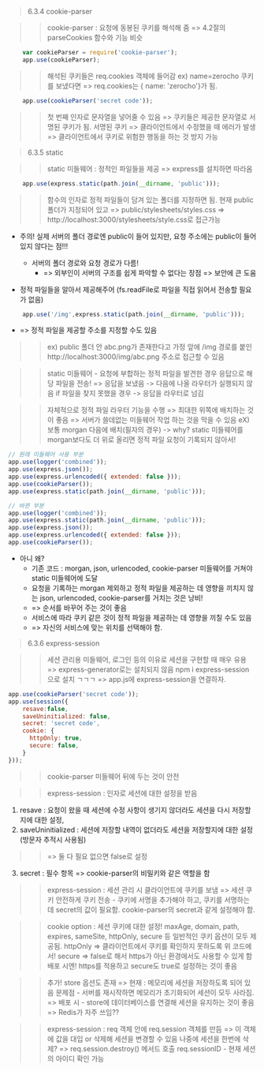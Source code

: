 > 6.3.4 cookie-parser

>> cookie-parser : 요청에 동봉된 쿠키를 해석해 줌 => 4.2절의 parseCookies 함수와 기능 비슷 
```javascript
    var cookieParser = require('cookie-parser');
    app.use(cookieParser);
```
>> 해석된 쿠키들은 req.cookies 객체에 들어감 
>> ex) name=zerocho 쿠키를 보냈다면 => req.cookies는 { name: 'zerocho'}가 됨.
```javascript
    app.use(cookieParser('secret code'));
```
>> 첫 번째 인자로 문자열을 넣어줄 수 있음 => 쿠키들은 제공한 문자열로 서명된 쿠키가 됨.
>> 서명된 쿠키 => 클라이언트에서 수정했을 때 에러가 발생 => 클라이언트에서 쿠키로 위험한 행동을 하는 것 방지 가능

> 6.3.5 static 

>> static 미들웨어 : 정적인 파일들을 제공 => express를 설치하면 따라옴

```javascript
    app.use(express.static(path.join(__dirname, 'public')));
```
>> 함수의 인자로 정적 파일들이 담겨 있는 폴더를 지정하면 됨. 
>> 현재 public 폴더가 지정되어 있고 => public/stylesheets/styles.css => http://localhost:3000/stylesheets/style.css로 접근가능 

* 주의! 실제 서버의 폴더 경로엔 public이 들어 있지만, 요청 주소에는 public이 들어 있지 않다는 점!!!
    * 서버의 폴더 경로와 요청 경로가 다름!
        * => 외부인이 서버의 구조를 쉽게 파악할 수 없다는 장점 => 보안에 큰 도움

* 정적 파일들을 알아서 제공해주어 (fs.readFile로 파일을 직접 읽어서 전송할 필요가 없음)
```javascript
    app.use('/img',express.static(path.join(__dirname, 'public')));
```
* => 정적 파일을 제공할 주소를 지정할 수도 있음 
>> ex) public 폴더 안 abc.png가 존재한다고 가정 
>> 앞에 /img 경로를 붙인 http://localhost:3000/img/abc.png 주소로 접근할 수 있음 

>> static 미들웨어 - 요청에 부합하는 정적 파일을 발견한 경우 응답으로 해당 파일을 전송!
>> => 응답을 보냈음 -> 다음에 나올 라우터가 실행되지 않음 
>> if 파일을 찾지 못했을 경우 -> 응답을 라우터로 넘김

>> 자체적으로 정적 파일 라우터 기능을 수행 => 최대한 위쪽에 배치하는 것이 좋음 
>> => 서버가 쓸데없는 미들웨어 작업 하는 것을 막을 수 있음 
>> eX) 보통 morgan 다음에 배치(필자의 경우) -> why? static 미들웨어를 morgan보다도 더 위로 올리면 정적 파일 요청이 기록되지 않아서!

```javascript
// 원래 미들웨어 사용 부분
app.use(logger('combined'));
app.use(express.json());
app.use(express.urlencoded({ extended: false }));
app.use(cookieParser());
app.use(express.static(path.join(__dirname, 'public')));

// 바뀐 부분
app.use(logger('combined'));
app.use(express.static(path.join(__dirname, 'public')));
app.use(express.json());
app.use(express.urlencoded({ extended: false }));
app.use(cookieParser());
```
* 아니 왜?
    * 기존 코드 : morgan, json, urlencoded, cookie-parser 미들웨어를 거쳐야 static 미들웨어에 도달
    * 요청을 기록하는 morgan 제외하고 정적 파일을 제공하는 데 영향을 끼치지 않는 json, urlencoded, cookie-parser를 거치는 것은 낭비!
    * => 순서를 바꾸어 주는 것이 좋음
    * 서비스에 따라 쿠키 같은 것이 정적 파일을 제공하는 데 영향을 끼칠 수도 있음 
    * => 자신의 서비스에 맞는 위치를 선택해야 함.

> 6.3.6 express-session

>> 세션 관리용 미들웨어, 로그인 등의 이유로 세션을 구현할 때 매우 유용 => express-generator로는 설치되지 않음
>> npm i express-session 으로 설치 ㄱㄱㄱ => app.js에 express-session을 연결하자.

```javascript
app.use(cookieParser('secret code'));
app.use(session({
    resave:false,
    saveUninitialized: false,
    secret: 'secret code',
    cookie: {
      httpOnly: true,
      secure: false,
    }
}));
```

>> cookie-parser 미들웨어 뒤에 두는 것이 안전

>> express-session : 인자로 세션에 대한 설정을 받음 
1. resave : 요청이 왔을 때 세션에 수정 사항이 생기지 않더라도 세션을 다시 저장할지에 대한 설정, 
2. saveUninitialized : 세션에 저장할 내역이 없더라도 세션을 저장할지에 대한 설정(방문자 추적시 사용됨)
>> => 둘 다 필요 없으면 false로 설정 
3. secret : 필수 항목 => cookie-parser의 비밀키와 같은 역할을 함

>> express-session : 세션 관리 시 클라이언트에 쿠키를 보냄 => 세션 쿠키
>> 안전하게 쿠키 전송 - 쿠키에 서명을 추가해야 하고, 쿠키를 서명하는 데 secret의 값이 필요함.
>> cookie-parser의 secret과 같게 설정해야 함.

>> cookie option : 세션 쿠키에 대한 설정!
>> maxAge, domain, path, expires, sameSite, httpOnly, secure 등 일반적인 쿠키 옵션이 모두 제공됨.
>> httpOnly => 클라이언트에서 쿠키를 확인하지 못하도록 위 코드에서!
>> secure => false로 해서 https가 아닌 환경에서도 사용할 수 있게 함
>> 배포 시엔! https를 적용하고 secure도 true로 설정하는 것이 좋음 

>> 추가! store 옵션도 존재 => 현재 : 메모리에 세션을 저장하도록 되어 있음 
>> 문제점 - 서버를 재시작하면 메모리가 초기화되어 세션이 모두 사라짐.
>> => 배포 시 - store에 데이터베이스를 연결해 세션을 유지하는 것이 좋음 => Redis가 자주 쓰임??

>> express-session : req 객체 안에 req.session 객체를 만듬 => 이 객체에 값을 대입 or 삭제해 세션을 변경할 수 있음 
>> 나중에 세션을 한번에 삭제? => req.session.destroy() 메서드 호출 
>> req.sessionID - 현재 세션의 아이디 확인 가능 

